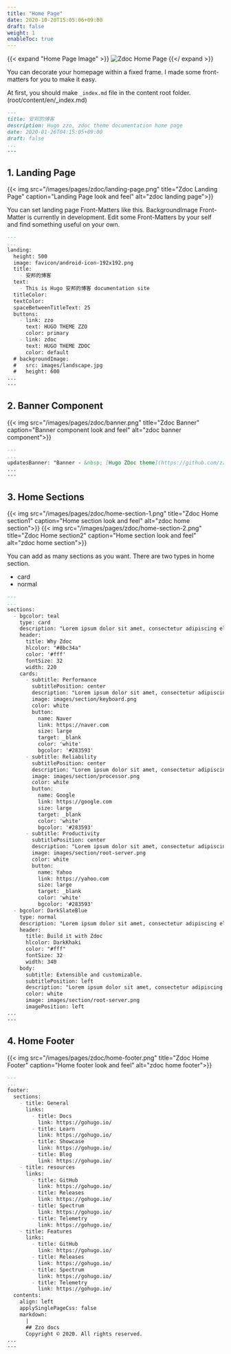 ```yaml
---
title: "Home Page"
date: 2020-10-20T15:05:06+09:00
draft: false
weight: 1
enableToc: true
---
```


{{< expand "Home Page Image" >}}
  ![Zdoc Home Page](/images/pages/zdoc/home-page.png)
{{</ expand >}}

You can decorate your homepage within a fixed frame. I made some front-matters for you to make it easy. 

At first, you should make `_index.md` file in the content root folder. (root/content/en/_index.md)

```root/content/en/_index.md
---
title: 安邦的博客
description: Hugo zzo, zdoc theme documentation home page
date: 2020-01-26T04:15:05+09:00
draft: false
...
---
```

## 1. Landing Page

{{< img src="/images/pages/zdoc/landing-page.png" title="Zdoc Landing Page" caption="Landing Page look and feel" alt="zdoc landing page">}}

You can set landing page Front-Matters like this. BackgroundImage Front-Matter is currently in development. Edit some Front-Matters by your self and find something useful on your own.

```root/content/en/_index.md
---
...
landing:
  height: 500
  image: favicon/android-icon-192x192.png
  title:
    - 安邦的博客
  text:
    - This is Hugo 安邦的博客 documentation site
  titleColor:
  textColor:
  spaceBetweenTitleText: 25
  buttons:
    - link: zzo
      text: HUGO THEME ZZO
      color: primary
    - link: zdoc
      text: HUGO THEME ZDOC
      color: default
  # backgroundImage: 
  #   src: images/landscape.jpg
  #   height: 600
...
---
```

## 2. Banner Component

{{< img src="/images/pages/zdoc/banner.png" title="Zdoc Banner" caption="Banner component look and feel" alt="zdoc banner component">}}

```root/content/en/_index.md
---
...
updatesBanner: "Banner - &nbsp; [Hugo ZDoc theme](https://github.com/zzossig/hugo-theme-zdoc) &nbsp; just arrived"
...
---
```

## 3. Home Sections

{{< img src="/images/pages/zdoc/home-section-1.png" title="Zdoc Home section1" caption="Home section look and feel" alt="zdoc home section">}}
{{< img src="/images/pages/zdoc/home-section-2.png" title="Zdoc Home section2" caption="Home section look and feel" alt="zdoc home section">}}

You can add as many sections as you want. There are two types in home section.

- card
- normal

```root/content/en/_index.md
---
...
sections:
  - bgcolor: teal
    type: card
    description: "Lorem ipsum dolor sit amet, consectetur adipiscing elit. Fusce id eleifend erat. Integer eget mattis augue. Suspendisse semper laoreet tortor sed convallis. Nulla ac euismod lorem"
    header: 
      title: Why Zdoc
      hlcolor: "#8bc34a"
      color: '#fff'
      fontSize: 32
      width: 220
    cards:
      - subtitle: Performance
        subtitlePosition: center
        description: "Lorem ipsum dolor sit amet, consectetur adipiscing elit. Fusce id eleifend erat. Integer eget mattis augue."
        image: images/section/keyboard.png
        color: white
        button: 
          name: Naver
          link: https://naver.com
          size: large
          target: _blank
          color: 'white'
          bgcolor: '#283593'
      - subtitle: Reliability
        subtitlePosition: center
        description: "Lorem ipsum dolor sit amet, consectetur adipiscing elit. Fusce id eleifend erat. Integer eget mattis augue. Suspendisse semper laoreet tortor sed convallis. Nulla ac euismod lorem"
        image: images/section/processor.png
        color: white
        button: 
          name: Google
          link: https://google.com
          size: large
          target: _blank
          color: 'white'
          bgcolor: '#283593'
      - subtitle: Productivity
        subtitlePosition: center
        description: "Lorem ipsum dolor sit amet, consectetur adipiscing elit. Fusce id eleifend erat. Integer eget mattis augue. Suspendisse semper laoreet tortor sed convallis. Nulla ac euismod lorem"
        image: images/section/root-server.png
        color: white
        button: 
          name: Yahoo
          link: https://yahoo.com
          size: large
          target: _blank
          color: 'white'
          bgcolor: '#283593'
  - bgcolor: DarkSlateBlue
    type: normal
    description: "Lorem ipsum dolor sit amet, consectetur adipiscing elit. Fusce id eleifend erat. Integer eget mattis augue. Suspendisse semper laoreet tortor sed convallis. Nulla ac euismod lorem"
    header:
      title: Build it with Zdoc
      hlcolor: DarkKhaki
      color: "#fff"
      fontSize: 32
      width: 340
    body:
      subtitle: Extensible and customizable.
      subtitlePosition: left
      description: "Lorem ipsum dolor sit amet, consectetur adipiscing elit. Fusce id eleifend erat. Integer eget mattis augue. Suspendisse semper laoreet tortor sed convallis. Nulla ac euismod lorem"
      color: white
      image: images/section/root-server.png
      imagePosition: left
...
---
```

## 4. Home Footer

{{< img src="/images/pages/zdoc/home-footer.png" title="Zdoc Home Footer" caption="Home footer look and feel" alt="zdoc home footer">}}

```root/content/en/_index.md
---
...
footer:
  sections:
    - title: General
      links:
        - title: Docs
          link: https://gohugo.io/
        - title: Learn
          link: https://gohugo.io/
        - title: Showcase
          link: https://gohugo.io/
        - title: Blog
          link: https://gohugo.io/
    - title: resources
      links:
        - title: GitHub
          link: https://gohugo.io/
        - title: Releases
          link: https://gohugo.io/
        - title: Spectrum
          link: https://gohugo.io/
        - title: Telemetry
          link: https://gohugo.io/
    - title: Features
      links:
        - title: GitHub
          link: https://gohugo.io/
        - title: Releases
          link: https://gohugo.io/
        - title: Spectrum
          link: https://gohugo.io/
        - title: Telemetry
          link: https://gohugo.io/
  contents: 
    align: left
    applySinglePageCss: false
    markdown:
      |
      ## Zzo docs
      Copyright © 2020. All rights reserved.
...
---
```